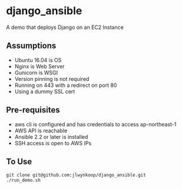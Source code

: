 # django_ansible

A demo that deploys Django on an EC2 Instance

Assumptions
-----------
- Ubuntu 16.04 is OS
- Nginx is Web Server
- Gunicorn is WSGI
- Version pinning is not required
- Running on 443 with a redirect on port 80
- Using a dummy SSL cert

Pre-requisites
--------------
- aws cli is configured and has credentials to access ap-northeast-1
- AWS API is reachable
- Ansible 2.2 or later is installed
- SSH access is open to AWS IPs

To Use
------
```
git clone git@github.com:jlwynkoop/django_ansible.git
./run_demo.sh
```
